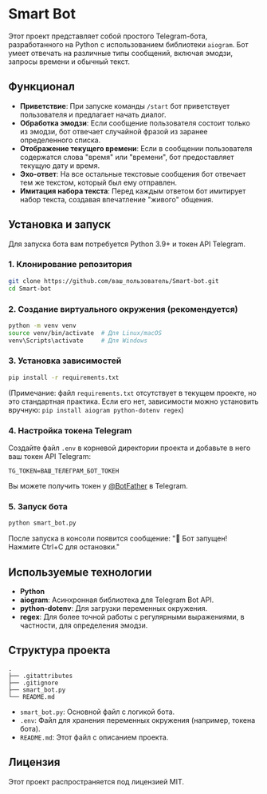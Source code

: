 # Smart Bot

Этот проект представляет собой простого Telegram-бота, разработанного на Python с использованием библиотеки `aiogram`. Бот умеет отвечать на различные типы сообщений, включая эмодзи, запросы времени и обычный текст.

## Функционал

*   **Приветствие**: При запуске команды `/start` бот приветствует пользователя и предлагает начать диалог.
*   **Обработка эмодзи**: Если сообщение пользователя состоит только из эмодзи, бот отвечает случайной фразой из заранее определенного списка.
*   **Отображение текущего времени**: Если в сообщении пользователя содержатся слова "время" или "времени", бот предоставляет текущую дату и время.
*   **Эхо-ответ**: На все остальные текстовые сообщения бот отвечает тем же текстом, который был ему отправлен.
*   **Имитация набора текста**: Перед каждым ответом бот имитирует набор текста, создавая впечатление "живого" общения.

## Установка и запуск

Для запуска бота вам потребуется Python 3.9+ и токен API Telegram.

### 1. Клонирование репозитория

```bash
git clone https://github.com/ваш_пользователь/Smart-bot.git
cd Smart-bot
```

### 2. Создание виртуального окружения (рекомендуется)

```bash
python -m venv venv
source venv/bin/activate  # Для Linux/macOS
venv\Scripts\activate     # Для Windows
```

### 3. Установка зависимостей

```bash
pip install -r requirements.txt
```
(Примечание: файл `requirements.txt` отсутствует в текущем проекте, но это стандартная практика. Если его нет, зависимости можно установить вручную: `pip install aiogram python-dotenv regex`)

### 4. Настройка токена Telegram

Создайте файл `.env` в корневой директории проекта и добавьте в него ваш токен API Telegram:

```
TG_TOKEN=ВАШ_ТЕЛЕГРАМ_БОТ_ТОКЕН
```

Вы можете получить токен у [@BotFather](https://t.me/BotFather) в Telegram.

### 5. Запуск бота

```bash
python smart_bot.py
```

После запуска в консоли появится сообщение: "🤖 Бот запущен! Нажмите Ctrl+C для остановки."

## Используемые технологии

*   **Python**
*   **aiogram**: Асинхронная библиотека для Telegram Bot API.
*   **python-dotenv**: Для загрузки переменных окружения.
*   **regex**: Для более точной работы с регулярными выражениями, в частности, для определения эмодзи.

## Структура проекта

```
.
├── .gitattributes
├── .gitignore
├── smart_bot.py
└── README.md
```

*   `smart_bot.py`: Основной файл с логикой бота.
*   `.env`: Файл для хранения переменных окружения (например, токена бота).
*   `README.md`: Этот файл с описанием проекта.

## Лицензия

Этот проект распространяется под лицензией MIT.